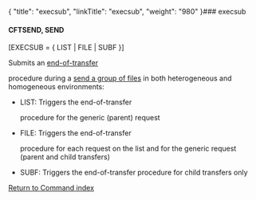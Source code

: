 {
    "title": "execsub",
    "linkTitle": "execsub",
    "weight": "980"
}### <span id="execsub"></span>execsub

#### CFTSEND, SEND

\[EXECSUB = { LIST | FILE | SUBF }\]

Submits an [end-of-transfer](../../../concepts/about_transfer_processing/procedure_examples)
procedure during a [send a group of files](../../../concepts/using_the_send_command/send_group_of_files_cl) in both heterogeneous and homogeneous environments:

-   LIST: Triggers the end-of-transfer
    procedure for the generic (parent) request
-   FILE: Triggers the end-of-transfer
    procedure for each request on the list and for the generic request (parent and child transfers)
-   SUBF: Triggers the end-of-transfer procedure for child transfers only

[Return to Command index](../)

